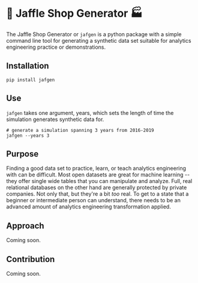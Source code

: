 # 🥪 Jaffle Shop Generator 🏭

The Jaffle Shop Generator or `jafgen` is a python package with a simple command line tool for generating a synthetic data set suitable for analytics engineering practice or demonstrations.

## Installation

```shell
pip install jafgen
```

## Use

`jafgen` takes one argument, years, which sets the length of time the simulation generates synthetic data for.

```shell
# generate a simulation spanning 3 years from 2016-2019
jafgen --years 3
```

## Purpose

Finding a good data set to practice, learn, or teach analytics engineering with can be difficult. Most open datasets are great for machine learning -- they offer single wide tables that you can manipulate and analyze. Full, real relational databases on the other hand are generally protected by private companies. Not only that, but they're a bit _too_ real. To get to a state that a beginner or intermediate person can understand, there needs to be an advanced amount of analytics engineering transformation applied.

## Approach

Coming soon.

## Contribution

Coming soon.
